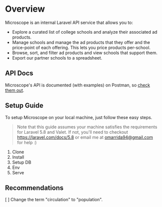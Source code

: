 # Overview

Microscope is an internal Laravel API service that allows you to:

- Explore a curated list of college schools and analyze their associated ad products.
- Manage schools and manage the ad products that they offer and the price-point of each offering. This lets you price products per-school.
- Browse, sort, and filter ad products and view schools that support them.
- Export our partner schools to a spreadsheet.

## API Docs

Microscope's API is documented (with examples) on Postman, so [check them out](https://example.com).

## Setup Guide

To setup Microscope on your local machine, just follow these easy steps.

> Note that this guide assumes your machine satisfies the requirements for Laravel 5.8 and Valet. If not, you'll need to checkout https://laravel.com/docs/5.8 or email me at omarrida94@gmail.com for help :)

1. Clone
2. Install
3. Setup DB
4. Env
5. Serve

## Recommendations

[ ] Change the term "circulation" to "population".
